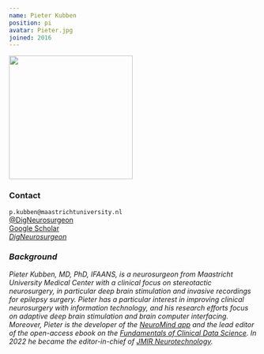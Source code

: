 ```yaml
---
name: Pieter Kubben
position: pi
avatar: Pieter.jpg
joined: 2016
---
```


<img width="250" src="{{site.baseurl}}/images/people/{{page.avatar}}" data-action="zoom">

### Contact

<i class="fa fa-envelope-o"></i>  `p.kubben@maastrichtuniversity.nl`<br/>
<i class="fa fa-twitter"></i> [@DigNeurosurgeon](https://twitter.com/DigNeurosurgeon) <br/>
<i class="fa fa-bar-chart"></i> [Google Scholar](https://scholar.google.de/citations?user=qJ8121AAAAAJ) <br/>
<i class="fa fa-github"> [DigNeurosurgeon](https://github.com/DigNeurosurgeon) <br/>

### Background 
Pieter Kubben, MD, PhD, IFAANS, is a neurosurgeon from Maastricht University Medical Center with a clinical focus on stereotactic neurosurgery, in particular deep brain stimulation and invasive recordings for epilepsy surgery. Pieter has a particular interest in improving clinical neurosurgery with information technology, and his research efforts focus on adaptive deep brain stimulation and brain computer interfacing. Moreover, Pieter is the developer of the [NeuroMind app](http://neuromind.app) and the lead editor of the open-access ebook on the [Fundamentals of Clinical Data Science](http://www.clinicaldatasciencebook.com). In 2022 he became the editor-in-chief of [JMIR Neurotechnology](https://neuro.jmir.org).

